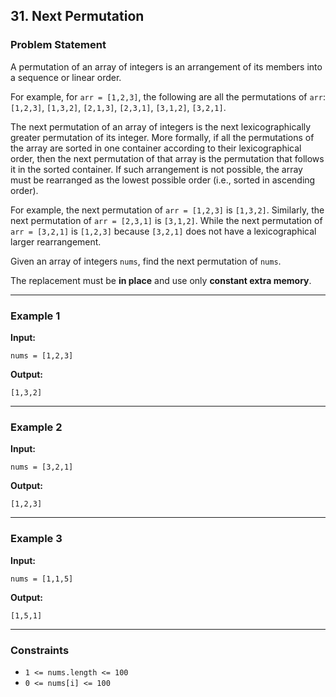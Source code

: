 ## 31. Next Permutation

### Problem Statement

A permutation of an array of integers is an arrangement of its members into a sequence or linear order.

For example, for `arr = [1,2,3]`, the following are all the permutations of `arr`: `[1,2,3]`, `[1,3,2]`, `[2,1,3]`, `[2,3,1]`, `[3,1,2]`, `[3,2,1]`.

The next permutation of an array of integers is the next lexicographically greater permutation of its integer. More formally, if all the permutations of the array are sorted in one container according to their lexicographical order, then the next permutation of that array is the permutation that follows it in the sorted container. If such arrangement is not possible, the array must be rearranged as the lowest possible order (i.e., sorted in ascending order).

For example, the next permutation of `arr = [1,2,3]` is `[1,3,2]`.
Similarly, the next permutation of `arr = [2,3,1]` is `[3,1,2]`.
While the next permutation of `arr = [3,2,1]` is `[1,2,3]` because `[3,2,1]` does not have a lexicographical larger rearrangement.

Given an array of integers `nums`, find the next permutation of `nums`.

The replacement must be **in place** and use only **constant extra memory**.

---

### Example 1

**Input:**
```plaintext
nums = [1,2,3]
```
**Output:**
```plaintext
[1,3,2]
```

---

### Example 2

**Input:**
```plaintext
nums = [3,2,1]
```
**Output:**
```plaintext
[1,2,3]
```

---

### Example 3

**Input:**
```plaintext
nums = [1,1,5]
```
**Output:**
```plaintext
[1,5,1]
```

---

### Constraints

- `1 <= nums.length <= 100`
- `0 <= nums[i] <= 100`

